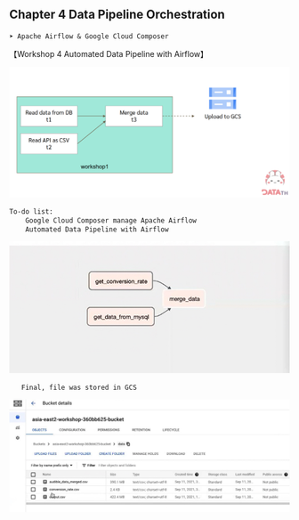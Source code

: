 ## Chapter 4 Data Pipeline Orchestration
    ➤ Apache Airflow & Google Cloud Composer

【Workshop 4 Automated Data Pipeline with Airflow】

![alt text](pic/image.png)

    To-do list:
        Google Cloud Composer manage Apache Airflow
        Automated Data Pipeline with Airflow

![alt text](pic/image-1.png)

       Final, file was stored in GCS
![alt text](pic/image-2.png)